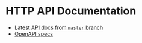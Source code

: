 
# HTTP API Documentation

- [Latest API docs from `master` branch](https://cardano-foundation.github.io/cardano-wallet/api/edge/)
- [OpenAPI specs](https://cardano-foundation.github.io/cardano-wallet/api/edge/swagger.yaml)
